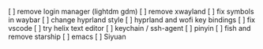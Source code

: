 [ ] remove login manager (lightdm gdm)
[ ] remove xwayland
[ ] fix symbols in waybar
[ ] change hyprland style
[ ] hyprland and wofi key bindings
[ ] fix vscode
[ ] try helix text editor
[ ] keychain / ssh-agent
[ ] pinyin
[ ] fish and remove starship
[ ] emacs
[ ] Siyuan

